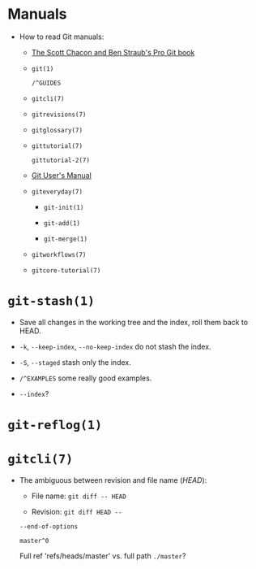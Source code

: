 # Manuals

- How to read Git manuals:

  + [The Scott Chacon and Ben Straub's Pro Git book]

  + `git(1)`

    `/^GUIDES`

  + `gitcli(7)`

  + `gitrevisions(7)`
  
  + `gitglossary(7)`

  + `gittutorial(7)`

    `gittutorial-2(7)`

  + [Git User's Manual]

  + `giteveryday(7)`

    * `git-init(1)`

    * `git-add(1)`

    * `git-merge(1)`

  + `gitworkflows(7)`

  + `gitcore-tutorial(7)`

[The Scott Chacon and Ben Straub's Pro Git book]:
https://git-scm.com/book

[Git User's Manual]:
https://git-scm.com/docs/user-manual

# `git-stash(1)`

  + Save all changes in the working tree and the index, roll them back
    to HEAD.

  + `-k`, `--keep-index`, `--no-keep-index` do not stash the index.

  + `-S`, `--staged` stash only the index.

  + `/^EXAMPLES` some really good examples.

  + `--index`?

# `git-reflog(1)`

# `gitcli(7)`

- The ambiguous between revision and file name (*HEAD*):

  + File name: `git diff -- HEAD`

  + Revision: `git diff HEAD --`

  `--end-of-options`

  `master^0`

  Full ref 'refs/heads/master' vs. full path `./master`?
